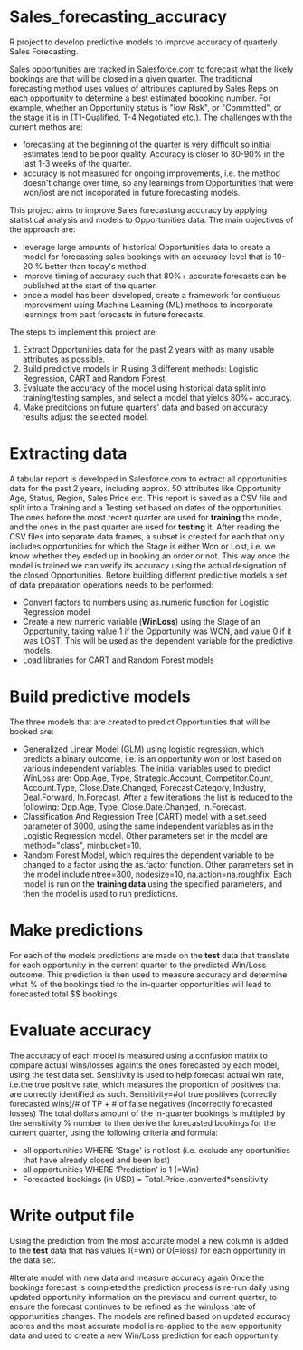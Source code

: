# Sales_forecasting_accuracy
R project to develop predictive models to improve accuracy of quarterly Sales Forecasting.

Sales opportunities are tracked in Salesforce.com to forecast what the likely bookings are that will be closed in a given quarter. The traditional forecasting method uses values of attributes captured by Sales Reps on each opportunity to determine a best estimated boooking number. For example, whether an Opportunity status is "low Risk", or "Committed", or the stage it is in (T1-Qualified, T-4 Negotiated etc.). The challenges with the current methos are:
* forecasting at the beginning of the quarter is very difficult so initial estimates tend to be poor quality. Accuracy is closer to 80-90% in the last 1-3 weeks of the quarter.
* accuracy is not measured for ongoing improvements, i.e. the method doesn't change over time, so any learnings from Opportunities that were won/lost are not incoporated in future forecasting models.

This project aims to improve Sales forecastung accuracy by applying statistical analysis and models to Opportunities data. The main objectives of the approach are:
* leverage large amounts of historical Opportunities data to create a model for forecasting sales bookings with an accuracy level that is 10-20 % better than today's method.
* improve timing of accuracy such that 80%+ accurate forecasts can be published at the start of the quarter.
* once a model has been developed, create a framework for contiuous improvement using Machine Learning (ML) methods to incorporate learnings from past forecasts in future forecasts.

The steps to implement this project are:
1. Extract Opportunities data for the past 2 years with as many usable attributes as possible.
2. Build predictive models in R using 3 different methods: Logistic Regression, CART and Random Forest.
3. Evaluate the accuracy of the model using historical data split into training/testing samples, and select a model that yields 80%+ accuracy.
4. Make preditcions on future quarters' data and based on accuracy results adjust the selected model.

# Extracting data
A tabular report is developed in Salesforce.com to extract all opportunities data for the past 2 years, including approx. 50 attributes like Opportunity Age, Status, Region, Sales Price etc. This report is saved as a CSV file and split into a Training and a Testing set based on dates of the opportunities. The ones before the most recent quarter are used for <b>training</b> the model, and the ones in the past quarter are used for <b>testing</b> it. After reading the CSV files into separate data frames, a subset is created for each that only includes opportunities for which the Stage is either Won or Lost, i.e. we know whether they ended up in booking an order or not. This way once the model is trained we can verify its accuracy using the actual designation of the closed Opportunities.
Before building different predicitive models a set of data preparation operations needs to be performed:
* Convert factors to numbers using as.numeric function for Logistic Regression model
* Create a new numeric variable (<b>WinLoss</b>) using the Stage of an Opportunity, taking value 1 if the Opportunity was WON, and value 0 if it was LOST. This will be used as the dependent variable for the predictive models.
* Load libraries for CART and Random Forest models

# Build predictive models
The three models that are created to predict Opportunities that will be booked are:
* Generalized Linear Model (GLM) using logistic regression, which predicts a binary outcome, i.e. is an opportunity won or lost based on various independent variables. The initial variables used to predict WinLoss are: Opp.Age, Type, Strategic.Account, Competitor.Count, Account.Type, Close.Date.Changed, Forecast.Category, Industry, Deal.Forward, In.Forecast. After a few iterations the list is reduced to the following: Opp.Age, Type, Close.Date.Changed, In.Forecast.
* Classification And Regression Tree (CART) model with a set.seed parameter of 3000, using the same independent variables as in the Logistic Regression model. Other parameters set in the model are method="class", minbucket=10.
* Random Forest Model, which requires the dependent variable to be changed to a factor using the as.factor function. Other parameters set in the model include ntree=300, nodesize=10, na.action=na.roughfix.
Each model is run on the <b>training data</b> using the specified parameters, and then the model is used to run predictions.

# Make predictions
For each of the models predictions are made on the <b>test</b> data that translate for each opportunity in the current quarter to the predicted Win/Loss outcome. This prediction is then used to measure accuracy and determine what % of the bookings tied to the in-quarter opportunities will lead to forecasted total $$ bookings.

# Evaluate accuracy
The accuracy of each model is measured using a confusion matrix to compare actual wins/losses againts the ones forecasted by each model, using the test data set. Sensitivity is used to help forecast actual win rate, i.e.the true positive rate, which measures the proportion of positives that are correctly identified as such.
Sensitivity=#of true positives (correctly forecasted wins)/# of TP + # of false negatives (incorrectly forecasted losses)
The total dollars amount of the in-quarter bookings is multipled by the sensitivity % number to then derive the forecasted bookings for the current quarter, using the following criteria and formula:
- all opportunities WHERE 'Stage' is not lost (i.e. exclude any oportunities that have already closed and been lost)
- all opportunities WHERE 'Prediction' is 1 (=Win)
- Forecasted bookings (in USD) = Total.Price..converted*sensitivity

# Write output file
Using the prediction from the most accurate model a new column is added to the <b>test</b> data that has values 1(=win) or 0(=loss) for each opportunity in the data set.

#Iterate model with new data and measure accuracy again
Once the bookings forecast is completed the prediction process is re-run daily using updated opportunity information on the previsou and current quarter, to ensure the forecast continues to be refined as the win/loss rate of opportunities changes. The models are refined based on updated accuracy scores and the most accurate model is re-applied to the new opportunity data and used to create a new Win/Loss prediction for each opportunity.





